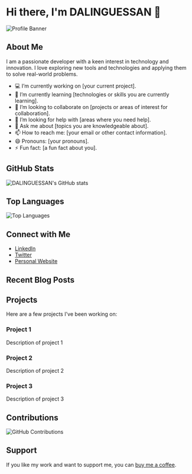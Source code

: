 # Hi there, I'm DALINGUESSAN 👋

![Profile Banner](https://via.placeholder.com/1000x200.png?text=Welcome+to+My+GitHub+Profile)

## About Me
I am a passionate developer with a keen interest in technology and innovation. I love exploring new tools and technologies and applying them to solve real-world problems.

- 💻 I’m currently working on [your current project].
- 🌱 I’m currently learning [technologies or skills you are currently learning].
- 👯 I’m looking to collaborate on [projects or areas of interest for collaboration].
- 🤔 I’m looking for help with [areas where you need help].
- 💬 Ask me about [topics you are knowledgeable about].
- 📫 How to reach me: [your email or other contact information].
- 😄 Pronouns: [your pronouns].
- ⚡ Fun fact: [a fun fact about you].

## GitHub Stats
![DALINGUESSAN's GitHub stats](https://github-readme-stats.vercel.app/api?username=DALINGUESSAN&show_icons=true&theme=radical)

## Top Languages
![Top Languages](https://github-readme-stats.vercel.app/api/top-langs/?username=DALINGUESSAN&layout=compact&theme=radical)

## Connect with Me
- [LinkedIn](https://www.linkedin.com/in/your-linkedin-profile/)
- [Twitter](https://twitter.com/your-twitter-handle)
- [Personal Website](https://yourwebsite.com)

## Recent Blog Posts
<!-- BLOG-POST-LIST:START -->
<!-- BLOG-POST-LIST:END -->

## Projects
Here are a few projects I've been working on:

### Project 1
Description of project 1

### Project 2
Description of project 2

### Project 3
Description of project 3

## Contributions
![GitHub Contributions](https://github-readme-streak-stats.herokuapp.com/?user=DALINGUESSAN&theme=radical)

## Support
If you like my work and want to support me, you can [buy me a coffee](https://www.buymeacoffee.com/your-profile).
